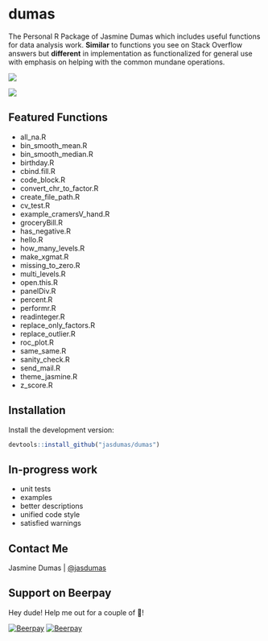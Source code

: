 # dumas

The Personal R Package of Jasmine Dumas which includes useful functions for data analysis work. **Similar** to functions you see on Stack Overflow answers but **different** in implementation as functionalized for general use with emphasis on helping with the common mundane operations.

![](https://c1.staticflickr.com/9/8788/18233447992_8ab84ce9a6_z.jpg)

![](i.giphy.com/TlK63EUqnR3TmL4Kj3a.gif)

## Featured Functions

* all_na.R
* bin_smooth_mean.R
* bin_smooth_median.R
* birthday.R
* cbind.fill.R
* code_block.R
* convert_chr_to_factor.R
* create_file_path.R
* cv_test.R
* example_cramersV_hand.R
* groceryBill.R
* has_negative.R
* hello.R
* how_many_levels.R
* make_xgmat.R
* missing_to_zero.R
* multi_levels.R
* open.this.R
* panelDiv.R
* percent.R
* performr.R
* readinteger.R
* replace_only_factors.R
* replace_outlier.R
* roc_plot.R
* same_same.R
* sanity_check.R
* send_mail.R
* theme_jasmine.R
* z_score.R

## Installation

Install the development version: 

```r
devtools::install_github("jasdumas/dumas")
```

## In-progress work

* unit tests
* examples
* better descriptions
* unified code style
* satisfied warnings

## Contact Me

Jasmine Dumas | [@jasdumas](https://twitter.com/jasdumas)



## Support on Beerpay
Hey dude! Help me out for a couple of :beers:!

[![Beerpay](https://beerpay.io/jasdumas/dumas/badge.svg?style=beer-square)](https://beerpay.io/jasdumas/dumas)  [![Beerpay](https://beerpay.io/jasdumas/dumas/make-wish.svg?style=flat-square)](https://beerpay.io/jasdumas/dumas?focus=wish)
